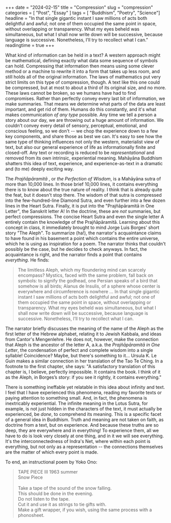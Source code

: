 +++
date = "2024-02-15"
title = "Compression"
slug = "compression"
categories = [ "Post", "Essay" ]
tags = [ "Buddhism", "Poetry", "Science"]
headline = "In that single gigantic instant I saw millions of acts both delightful and awful; not one of them occupied the same point in space, without overlapping or transparency. What my eyes beheld was simultaneous, but what I shall now write down will be successive, because language is successive. Nonetheless, I’ll try to recollect what I can."
readingtime = true
+++


What kind of information can be held in a text? A western approach might be mathematical, defining exactly what data some sequence of symbols can hold. Compressing that information then means using some clever method or a machine to rewrite it into a form that takes up less room, and still holds all of the original information. The laws of mathematics put very strict limits on this type of compression, though. A text like this one could be compressed, but at most to about a third of its original size, and no more. These laws cannot be broken, so we humans have had to find compromises. Rather than perfectly convey every last bit of information, we make summaries. That means we determine what parts of the data are least important, and get rid of them. Humans do this constantly, and it's what makes communication *of any type* possible. Any time we tell a person a story about our day, we are throwing out a huge amount of information. We couldn't convey every detail of sensory, perceptual, emotional, and conscious feeling, so we don't -- we chop the experience down to a few key components, and share those as best we can. It's easy to see how the same type of thinking influences not only the western, materialist view of text, but also our general experience of life as informationally finite and closed-off. Any text or recording is reduced to be *representational* and removed from its own intrinsic, experiential meaning. Mahāyāna Buddhism shatters this idea of text, experience, and experience-as-text in a dramatic and (to me) deeply exciting way. 

The *Prajñāpāramitā* , or *the Perfection of Wisdom*, is a Mahāyāna sutra of more than 10,000 lines. In those brief 10,000 lines, it contains everything there is to know about the true nature of reality. I think that is already quite the feat, but it doesn't stop there. The wisdom of that sutra is compressed into the few-hundred-line Diamond Sutra, and even further into a few dozen lines in the Heart Sutra. Finally, it is put into the "Prajñāpāramitā in One Letter", the Sanskrit letter A! In the doctrine, these are *not* summaries, but perfect compressions. The concise Heart Sutra and even the single letter A entirely contain the knowledge of the Prajñāpāramitā. Learning about this concept in class, it immediately brought to mind Jorge Luis Borges' short story "The Aleph". To summarize (ha!), the narrator's acquaintance claims to have found in his basement a point which contains the entire universe, which he is using as inspiration for a poem. The narrator thinks that couldn't possibly be the case, but he decides to check anyways. In fact, the acquaintance is right, and the narrator finds a point that contains *everything*. He finds:

>The limitless Aleph, which my floundering mind can scarcely encompass? Mystics, faced with the same problem, fall back on symbols: to signify the godhead, one Persian speaks of a bird that somehow is all birds; Alanus de Insulis, of a sphere whose center is everywhere and circumference is nowhere ... In that single gigantic instant I saw millions of acts both delightful and awful; not one of them occupied the same point in space, without overlapping or transparency. What my eyes beheld was simultaneous, but what I shall now write down will be successive, because language is successive. Nonetheless, I’ll try to recollect what I can.

The narrator briefly discusses the meaning of the name of the Aleph as the first letter of the Hebrew alphabet, relating it to Jewish Kabbala, and ideas from Cantor's Mengenlehre. He does not, however, make the connection that Aleph is the ancestor of the letter A, a.k.a. the *Prajñāpāramitā in One Letter*, the condensation of perfect and complete wisdom into a single syllable! Coincidence? Maybe, but there's something to it... Ursula K. Le Guin makes a similar connection in her translation of the Tao Te Ching. In a footnote to the first chapter, she says: "A satisfactory translation of this chapter is, I believe, perfectly impossible. It
contains the book. I think of it as the Aleph, in Borges’s story: if you see it
rightly, it contains everything."

There is something ineffable yet relatable in this idea about infinity and text. I feel that I have experienced this phenomena, reading my favorite texts or paying attention to something small. And, in fact, the phenomena is inextricably experiential. The infinite meaning in the Lotus Sutra, for example, is not just hidden in the characters of the text, it must actually be experienced, be *done*, to comprehend its meaning. This is a specific facet of a general idea in Buddhism. Truth and meaning are not taken on faith, as doctrine from a text, but on experience. And because these truths are so deep, they are everywhere and in everything! To experience them, all we have to do is look very closely at one thing, and in it we will see everything. It's the interconnectedness of Indra's Net, where within each point is everything, but not only as a representation -- the connections themselves are the matter of which every point is made.

To end, an instructional poem by Yoko Ono:

>TAPE PIECE III
>1963 summer \
>Snow Piece \
>\
>Take a tape of the sound of the snow falling. \
>This should be done in the evening. \
>Do not listen to the tape. \
>Cut it and use it as strings to tie gifts with. \
>Make a gift wrapper, if you wish, using the same process with a phonosheet.


